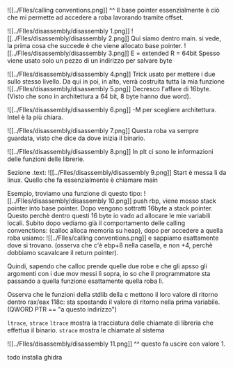 ![[../FIles/calling conventions.png]]
^^ Il base pointer essenzialmente è ciò che mi permette ad accedere a roba lavorando tramite offset.

![[../FIles/disassembly/disassembly 1.png]]
![[../FIles/disassembly/disassembly 2.png]]
Qui siamo dentro main. si vede, la prima cosa che succede è che viene allocato base pointer.
![[../FIles/disassembly/disassembly 3.png]]
E = extended
R = 64bit
Spesso viene usato solo un pezzo di un indirizzo per salvare byte 

![[../FIles/disassembly/disassembly 4.png]]
Trick usato per mettere i due sullo stesso livello. Da qui in poi, in alto, verrà costruita tutta la mia funzione
![[../FIles/disassembly/disassembly 5.png]]
Decresco l'affare di 16byte. (Visto che sono in architettura a 64 bit, 8 byte hanno due word).

![[../FIles/disassembly/disassembly 6.png]]
-M per scegliere architettura. Intel è la più chiara.

![[../FIles/disassembly/disassembly 7.png]]
Questa roba va sempre guardata, visto che dice da dove inizia il binario.

![[../FIles/disassembly/disassembly 8.png]]
In plt ci sono le informazioni delle funzioni delle librerie.

Sezione .text:
![[../FIles/disassembly/disassembly 9.png]]
Start è messa lì da linux. Quello che fa essenzialmente è chiamare main

Esempio, troviamo una funzione di questo tipo:
![[../FIles/disassembly/disassembly 10.png]]
push rbp, viene mosso stack pointer into base pointer. Dopo vengono sottratti 16byte a stack pointer. Questo perchè dentro questi 16 byte io vado ad allocare le mie variabili locali. Subito dopo vediamo già il comportamento delle calling convenctions: (calloc alloca memoria su heap), dopo per accedere a quella roba usiamo:
![[../FIles/calling conventions.png]] e sappiamo esattamente dove si trovano. (osserva che c'è ebp+8 nella casella, e non +4, perchè dobbiamo scavalcare il return pointer).

Quindi, sapendo che calloc prende quelle due robe e che gli apsso gli argomenti con i due mov messi lì sopra, io so che il programmatore sta passando a quella funzione esattamente quella roba lì.

Osserva che le funzioni della stdlib della c mettono il loro valore di ritorno dentro rax/eax
118c: sta spostando il valore di ritorno nella prima variabile.
(QWORD PTR == "a questo indirizzo")

`ltrace`, `strace`
`ltrace` mostra la tracciatura delle chiamate di libreria che effettua il binario.
`strace` mostra le chiamate al sistema

![[../FIles/disassembly/disassembly 11.png]]
^^ questo fa uscire con valore 1.


todo installa ghidra